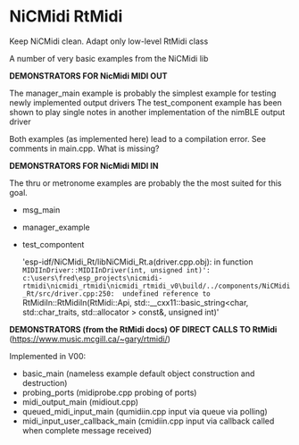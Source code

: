 # NiCMidi RtMidi
 Keep NiCMidi clean. Adapt only low-level RtMidi class
 
 


 A number of very basic examples from the NiCMidi lib

 **DEMONSTRATORS FOR NicMidi MIDI OUT**

The manager_main example is probably the simplest example for testing newly implemented output drivers
The test_component example has been shown to play single notes in another implementation of the nimBLE output driver

Both examples (as implemented here) lead to a compilation error. See comments in main.cpp.  What is missing?

 **DEMONSTRATORS FOR NicMidi MIDI IN**

The thru or metronome examples are probably the the most suited for this goal.

- msg_main  
- manager_example  
- test_compontent  

    'esp-idf/NiCMidi_Rt/libNiCMidi_Rt.a(driver.cpp.obj): in function `MIDIInDriver::MIDIInDriver(int, unsigned int)':
    c:\users\fred\esp_projects\nicmidi-rtmidi\nicmidi_rtmidi\nicmidi_rtmidi_v0\build/../components/NiCMidi_Rt/src/driver.cpp:250: 
    undefined reference to `RtMidiIn::RtMidiIn(RtMidi::Api, std::__cxx11::basic_string<char, std::char_traits<char>, std::allocator<char> > const&, unsigned int)'

   


 **DEMONSTRATORS (from the RtMidi docs) OF DIRECT CALLS TO RtMidi** (https://www.music.mcgill.ca/~gary/rtmidi/)  

Implemented in V00: 

- basic_main (nameless example default object construction and destruction)
- probing_ports   (midiprobe.cpp    probing of ports)
- midi_output_main (midiout.cpp)
- queued_midi_input_main  (qumidiin.cpp     input via queue via polling)
- midi_input_user_callback_main    (cmidiin.cpp      input via callback called when complete message received)
       
   
   
        
  
   


